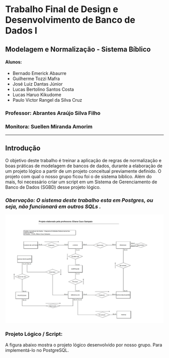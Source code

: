 # Trabalho Final de Design e Desenvolvimento de Banco de Dados I
## Modelagem e Normalização - Sistema Bíblico
#### Alunos:
* Bernado Emerick Abaurre
* Guilherme Tozzi Mafra
* José Luiz Dantas Júnior
* Lucas Bertolino Santos Costa
* Lucas Haruo Kikudome
* Paulo Victor Rangel da Silva Cruz

### Professor: Abrantes Araújo Silva Filho
### Monitora: Suellen Miranda Amorim

---
## Introdução
O objetivo deste trabalho é treinar a aplicação de regras de normalização e boas práticas de modelagem de bancos de dados, durante a elaboração de um projeto lógico a partir de um projeto conceitual previamente definido. O projeto com qual o nosso grupo ficou foi o de sistema bíblico. Além do mais, foi necessário criar um script em um Sistema de Gerenciamento de Banco de Dados (SGBD) desse projeto lógico.

### *Obervação: O sistema deste trabalho esta em Postgres, ou seja, não funcionará em outros SQLs .*

![Projeto Conceitual - "Bíblico"](https://github.com/BernardoAbaurre/BD_Sistema_Biblico_CC1M/blob/main/Arquivos_recebidos/Projeto_Conceitual.png)

### Projeto Lógico / Script:
A figura abaixo mostra o projeto lógico desenvolvido por nosso grupo. Para implementá-lo no PostgreSQL.
